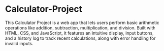 # Calculator-Project
This Calculator Project is a web app that lets users perform basic arithmetic operations like addition, subtraction, multiplication, and division. Built with HTML, CSS, and JavaScript, it features an intuitive display, input buttons, and a history log to track recent calculations, along with error handling for invalid inputs.
